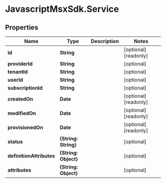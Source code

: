 # JavascriptMsxSdk.Service

## Properties

Name | Type | Description | Notes
------------ | ------------- | ------------- | -------------
**id** | **String** |  | [optional] [readonly] 
**providerId** | **String** |  | [optional] 
**tenantId** | **String** |  | [optional] 
**userId** | **String** |  | [optional] 
**subscriptionId** | **String** |  | [optional] 
**createdOn** | **Date** |  | [optional] [readonly] 
**modifiedOn** | **Date** |  | [optional] [readonly] 
**provisionedOn** | **Date** |  | [optional] [readonly] 
**status** | **{String: String}** |  | [optional] 
**definitionAttributes** | **{String: Object}** |  | [optional] 
**attributes** | **{String: Object}** |  | [optional] 


